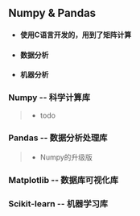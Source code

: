## Numpy & Pandas
* #### 使用C语言开发的，用到了矩阵计算
* #### 数据分析
* #### 机器分析
### Numpy   -- 科学计算库
> * todo

### Pandas   -- 数据分析处理库
> * Numpy的升级版

### Matplotlib -- 数据库可视化库
### Scikit-learn -- 机器学习库